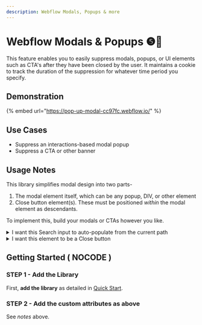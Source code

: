 ```yaml
---
description: Webflow Modals, Popups & more
---
```


# Webflow Modals & Popups ❺🧪

This feature enables you to easily suppress modals, popups, or UI elements such as CTA's after they have been closed by the user. It maintains a cookie to track the duration of the suppression for whatever time period you specify.  &#x20;

## Demonstration <a href="#display-captions-in-webflows-lightboxes" id="display-captions-in-webflows-lightboxes"></a>

{% embed url="https://pop-up-modal-cc97fc.webflow.io/" %}

## Use Cases&#x20;

* Suppress an interactions-based modal popup
* Suppress a CTA or other banner&#x20;

## Usage Notes

This library simplifies modal design into two parts-

1. The modal element itself, which can be any popup, DIV, or other element
2. Close button element(s). These must be positioned _within_ the modal element as descendants.&#x20;

To implement this, build your modals or CTAs however you like.

<details>

<summary>I want this Search input to auto-populate from the current path</summary>

To the outermost element you want to suppress;

* Add a custom attribute of `wfu-modal` = ( name ). Give it any custom name you like. That name will be used in the suppression tracking so you can e.g. have the same modal on every page, and suppress it site-wide.
* Add a custom attribute of `wfu-modal-trigger` = `load`.&#x20;
* Add the suppression duration you want, using `wfu-modal-suppress-days` = ( days ). If unspecified, defaults to about 1 year.&#x20;

</details>

<details>

<summary>I want this element to be a Close button</summary>

To the close element(s) within the modal;

* Add an attribute of `wfu-modal-close` = `true`
* Add an attribute of `wfu-modal-close-type` = `auto`

</details>

## Getting Started ( NOCODE ) <a href="#getting-started-nocode" id="getting-started-nocode"></a>

### STEP 1 - Add the Library <a href="#step-1---add-the-library" id="step-1---add-the-library"></a>

First, **add the library** as detailed in [Quick Start](quick-start.md).&#x20;

### STEP 2 - Add the custom attributes as above

See _notes_ above. &#x20;


